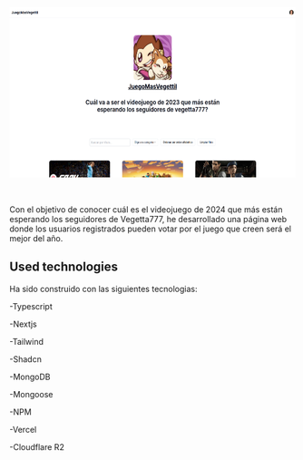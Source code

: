 <p align="center">
     <img src="appScreen.png" height="300px">

</p>

&nbsp;

Con el objetivo de conocer cuál es el videojuego de 2024 que más están esperando los seguidores de Vegetta777, he desarrollado una página web donde los usuarios registrados pueden votar por el juego que creen será el mejor del año.

## Used technologies

Ha sido construido con las siguientes tecnologias:

-Typescript


-Nextjs


-Tailwind


-Shadcn


-MongoDB


-Mongoose


-NPM


-Vercel


-Cloudflare R2